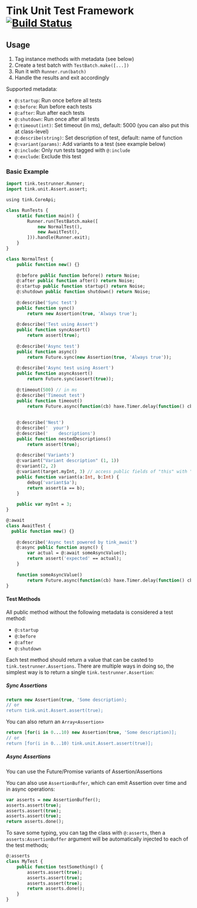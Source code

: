 # Tink Unit Test Framework [![Build Status](https://travis-ci.org/haxetink/tink_unittest.svg?branch=master)](https://travis-ci.org/haxetink/tink_unittest)

## Usage

1. Tag instance methods with metadata (see below)
2. Create a test batch with `TestBatch.make([...])`
3. Run it with `Runner.run(batch)`
4. Handle the results and exit accordingly

Supported metadata:

- `@:startup`: Run once before all tests
- `@:before`: Run before each tests
- `@:after`: Run after each tests
- `@:shutdown`: Run once after all tests
- `@:timeout(int)`: Set timeout (in ms), default: 5000 (you can also put this at class-level)
- `@:describe(string)`: Set description of test, default: name of function
- `@:variant(params)`: Add variants to a test (see example below)
- `@:include`: Only run tests tagged with `@:include`
- `@:exclude`: Exclude this test

### Basic Example

```haxe
import tink.testrunner.Runner;
import tink.unit.Assert.assert;

using tink.CoreApi;

class RunTests {
	static function main() {
		Runner.run(TestBatch.make([
			new NormalTest(),
			new AwaitTest(),
		])).handle(Runner.exit);
	}
}

class NormalTest {
	public function new() {}
	
	@:before public function before() return Noise;
	@:after public function after() return Noise;
	@:startup public function startup() return Noise;
	@:shutdown public function shutdown() return Noise;
	
	@:describe('Sync test')
	public function sync()
		return new Assertion(true, 'Always true');
    
	@:describe('Test using Assert')
	public function syncAssert()
		return assert(true);
		
	@:describe('Async test')
	public function async()
		return Future.sync(new Assertion(true, 'Always true'));
		
	@:describe('Async test using Assert')
	public function asyncAssert()
		return Future.sync(assert(true));
		
	@:timeout(500) // in ms
	@:describe('Timeout test')
	public function timeout()
		return Future.async(function(cb) haxe.Timer.delay(function() cb(assert(true)), 1000));
		
		
	@:describe('Nest')
	@:describe('  your')
	@:describe('    descriptions')
	public function nestedDescriptions()
		return assert(true);
		
	@:describe('Variants')
	@:variant("Variant description" (1, 1))
	@:variant(2, 2)
	@:variant(target.myInt, 3) // access public fields of "this" with "target.field"
	public function variant(a:Int, b:Int) {
		debug('variant$a');
		return assert(a == b);
	}
	
	public var myInt = 3;
}

@:await
class AwaitTest {
  public function new() {}
  
	@:describe('Async test powered by tink_await')
	@:async public function async() {
		var actual = @:await someAsyncValue();
		return assert('expected' == actual);
	}
	
	function someAsyncValue() 
		return Future.async(function(cb) haxe.Timer.delay(function() cb('actual'), 1000));
}
```

#### Test Methods

All public method without the following metadata is considered a test method:

- `@:startup`
- `@:before`
- `@:after`
- `@:shutdown`

Each test method should return a value that can be casted to `tink.testrunner.Assertions`.
There are multiple ways in doing so, the simplest way is to return a single `tink.testrunner.Assertion`:

##### Sync Assertions

```haxe
return new Assertion(true, 'Some description);
// or
return tink.unit.Assert.assert(true);
```

You can also return an `Array<Assertion>`

```haxe
return [for(i in 0...10) new Assertion(true, 'Some description)];
// or
return [for(i in 0...10) tink.unit.Assert.assert(true)];
```

##### Async Assertions

You can use the Future/Promise variants of Assertion/Assertions

You can also use `AssertionBuffer`, which can emit Assertion over time and in async operations:

```haxe
var asserts = new AssertionBuffer();
asserts.assert(true);
asserts.assert(true);
asserts.assert(true);
return asserts.done();
```

To save some typing, you can tag the class with `@:asserts`, then a `asserts:AssertionBuffer`
argument will be automatically injected to each of the test methods;

```haxe
@:asserts
class MyTest {
	public function testSomething() {
		asserts.assert(true);
		asserts.assert(true);
		asserts.assert(true);
		return asserts.done();
	}
}
```
